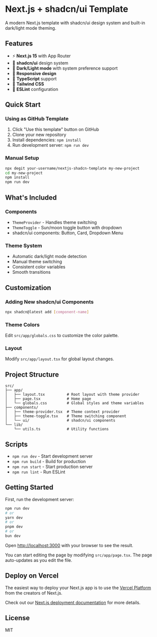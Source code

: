 # Next.js + shadcn/ui Template

A modern Next.js template with shadcn/ui design system and built-in dark/light mode theming.

## Features

- ⚡ **Next.js 15** with App Router
- 🎨 **shadcn/ui** design system
- 🌙 **Dark/Light mode** with system preference support
- 📱 **Responsive design**
- 🔧 **TypeScript** support
- 💅 **Tailwind CSS**
- 📏 **ESLint** configuration

## Quick Start

### Using as GitHub Template

1. Click "Use this template" button on GitHub
2. Clone your new repository
3. Install dependencies: `npm install`
4. Run development server: `npm run dev`

### Manual Setup

```bash
npx degit your-username/nextjs-shadcn-template my-new-project
cd my-new-project
npm install
npm run dev
```

## What's Included

### Components
- `ThemeProvider` - Handles theme switching
- `ThemeToggle` - Sun/moon toggle button with dropdown
- shadcn/ui components: Button, Card, Dropdown Menu

### Theme System
- Automatic dark/light mode detection
- Manual theme switching
- Consistent color variables
- Smooth transitions

## Customization

### Adding New shadcn/ui Components
```bash
npx shadcn@latest add [component-name]
```

### Theme Colors
Edit `src/app/globals.css` to customize the color palette.

### Layout
Modify `src/app/layout.tsx` for global layout changes.

## Project Structure

```
src/
├── app/
│   ├── layout.tsx          # Root layout with theme provider
│   ├── page.tsx            # Home page
│   └── globals.css         # Global styles and theme variables
├── components/
│   ├── theme-provider.tsx  # Theme context provider
│   ├── theme-toggle.tsx    # Theme switching component
│   └── ui/                 # shadcn/ui components
└── lib/
    └── utils.ts            # Utility functions
```

## Scripts

- `npm run dev` - Start development server
- `npm run build` - Build for production
- `npm run start` - Start production server
- `npm run lint` - Run ESLint

## Getting Started

First, run the development server:

```bash
npm run dev
# or
yarn dev
# or
pnpm dev
# or
bun dev
```

Open [http://localhost:3000](http://localhost:3000) with your browser to see the result.

You can start editing the page by modifying `src/app/page.tsx`. The page auto-updates as you edit the file.

## Deploy on Vercel

The easiest way to deploy your Next.js app is to use the [Vercel Platform](https://vercel.com/new?utm_medium=default-template&filter=next.js&utm_source=create-next-app&utm_campaign=create-next-app-readme) from the creators of Next.js.

Check out our [Next.js deployment documentation](https://nextjs.org/docs/app/building-your-application/deploying) for more details.

## License

MIT